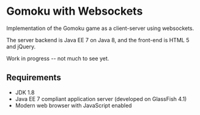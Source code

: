 Gomoku with Websockets
======================

Implementation of the Gomoku game as a client-server using websockets.

The server backend is Java EE 7 on Java 8, and the front-end is HTML 5 and jQuery.

Work in progress -- not much to see yet.

Requirements
------------

* JDK 1.8
* Java EE 7 compliant application server (developed on GlassFish 4.1)
* Modern web browser with JavaScript enabled
